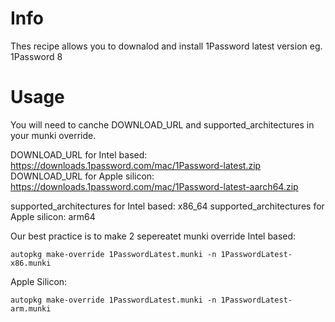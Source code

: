 # Info

Thes recipe allows you to downalod and install 1Password latest version eg. 1Password 8

# Usage
You will need to canche DOWNLOAD_URL and supported_architectures in your munki override.

DOWNLOAD_URL for Intel based: https://downloads.1password.com/mac/1Password-latest.zip
DOWNLOAD_URL for Apple silicon: https://downloads.1password.com/mac/1Password-latest-aarch64.zip  

supported_architectures for Intel based: x86_64
supported_architectures for Apple silicon: arm64

Our best practice is to make 2 sepereatet munki override
Intel based:
```
autopkg make-override 1PasswordLatest.munki -n 1PasswordLatest-x86.munki
```

Apple Silicon:
```
autopkg make-override 1PasswordLatest.munki -n 1PasswordLatest-arm.munki
```
